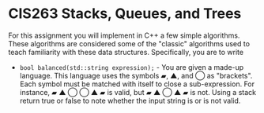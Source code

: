 # CIS263 Stacks, Queues, and Trees

For this assignment you will implement in C++ a few simple algorithms.  These algorithms are considered some of the "classic" algorithms used to teach familiarity with these data structures.  Specifically, you are to write

- ```bool balanced(std::string expression);``` - You are given a made-up language.  This language uses the symbols ▰, ▲, and ◯ as "brackets".  Each symbol must be matched with itself to close a sub-expression.  For instance, ▰ ▲ ◯ ◯ ▲ ▰ is valid, but ▰ ▲ ◯ ▲ ▰ is not.  Using a stack return true or false to note whether the input string is or is not valid.
